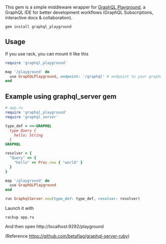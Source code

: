 This gem is a simple middleware wrapper for [GraphQL Playground](https://github.com/prisma/graphql-playground), a GraphQL IDE for better development workflows (GraphQL Subscriptions, interactive docs & collaboration).

```
gem install graphql_playground
```

## Usage

If you use rack, you can mount it like this

```ruby
require 'graphql_playground'

map '/playground' do
  use GraphQLPlayground, endpoint: '/graphql' # endpoint to your graphql server endpoint
end
```

## Example using graphql_server gem

```ruby
# app.ru
require 'graphql_playground'
require 'graphql_server'

type_def = <<-GRAPHQL
  type Query {
    hello: String
  }
GRAPHQL

resolver = {
  "Query" => {
    "hello" => Proc.new { "world" }
  }
}

map '/playground' do
  use GraphQLPlayground
end

run GraphqlServer.new(type_def: type_def, resolver: resolver)
```

Launch it with

```
rackup app.ru
```

And then open http://localhost:9292/playground

(Reference https://github.com/betaflag/graphql-server-ruby)
